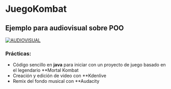 # JuegoKombat
## Ejemplo para audiovisual sobre POO

[![AUDIOVISUAL](https://www.google.com/url?sa=i&url=https%3A%2F%2Fes.vecteezy.com%2Fpng%2F9673732-brillante-instagram-3d-render-icono&psig=AOvVaw2TgsFDkXZx1_IkLZWqEbgo&ust=1692901270383000&source=images&cd=vfe&opi=89978449&ved=0CBAQjRxqFwoTCND0oumy84ADFQAAAAAdAAAAABA9)](https://www.instagram.com/reel/CsmNt01s3HZ/?utm_source=ig_web_copy_link&igshid=MzRlODBiNWFlZA==)


### Prácticas: 
- Código sencillo en **java** para iniciar con un proyecto de juego basado en el legendario **Mortal Kombat
- Creación y edición de video con **Kdenlive
- Remix del fondo musical con **Audacity
